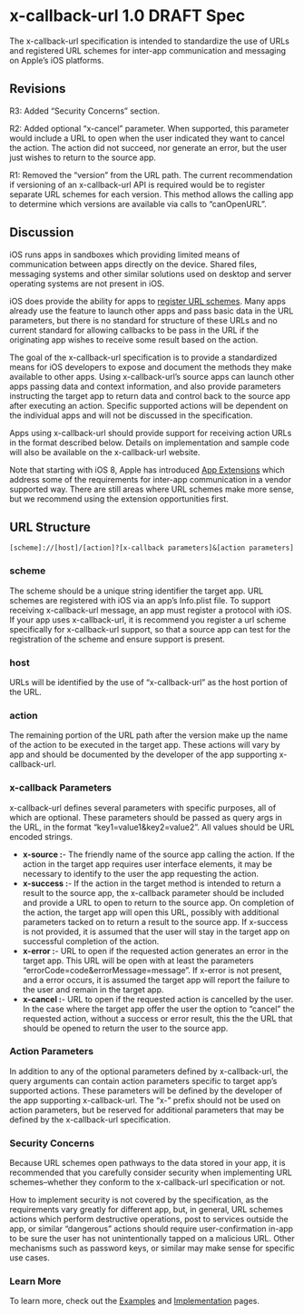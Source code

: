 # x-callback-url 1.0 DRAFT Spec

The x-callback-url specification is intended to standardize the use of URLs and registered URL schemes for inter-app communication and messaging on Apple’s iOS platforms.

## Revisions

R3: Added “Security Concerns” section.

R2: Added optional “x-cancel” parameter. When supported, this parameter would include a URL to open when the user indicated they want to cancel the action. The action did not succeed, nor generate an error, but the user just wishes to return to the source app.

R1: Removed the “version” from the URL path. The current recommendation if versioning of an x-callback-url API is required would be to register separate URL schemes for each version. This method allows the calling app to determine which versions are available via calls to “canOpenURL”.

## Discussion

iOS runs apps in sandboxes which providing limited means of communication between apps directly on the device. Shared files, messaging systems and other similar solutions used on desktop and server operating systems are not present in iOS.

iOS does provide the ability for apps to [register URL schemes](http://developer.apple.com/library/ios/#documentation/iPhone/Conceptual/iPhoneOSProgrammingGuide/StandardBehaviors/StandardBehaviors.html%23//apple*ref/doc/uid/TP40007072-Ch3-SW26). Many apps already use the feature to launch other apps and pass basic data in the URL parameters, but there is no standard for structure of these URLs and no current standard for allowing callbacks to be pass in the URL if the originating app wishes to receive some result based on the action.

The goal of the x-callback-url specification is to provide a standardized means for iOS developers to expose and document the methods they make available to other apps. Using x-callback-url’s source apps can launch other apps passing data and context information, and also provide parameters instructing the target app to return data and control back to the source app after executing an action. Specific supported actions will be dependent on the individual apps and will not be discussed in the specification.

Apps using x-callback-url should provide support for receiving action URLs in the format described below. Details on implementation and sample code will also be available on the x-callback-url website.

Note that starting with iOS 8, Apple has introduced [App Extensions](https://developer.apple.com/library/ios/documentation/General/Conceptual/ExtensibilityPG/index.html#//apple*ref/doc/uid/TP40014214) which address some of the requirements for inter-app communication in a vendor supported way. There are still areas where URL schemes make more sense, but we recommend using the extension opportunities first.

## URL Structure

```
[scheme]://[host]/[action]?[x-callback parameters]&[action parameters]
```

### scheme

The scheme should be a unique string identifier the target app. URL schemes are registered with iOS via an app’s Info.plist file. To support receiving x-callback-url message, an app must register a protocol with iOS. If your app uses x-callback-url, it is recommend you register a url scheme specifically for x-callback-url support, so that a source app can test for the registration of the scheme and ensure support is present.

### host

URLs will be identified by the use of “x-callback-url” as the host portion of the URL.

### action

The remaining portion of the URL path after the version make up the name of the action to be executed in the target app. These actions will vary by app and should be documented by the developer of the app supporting x-callback-url.

### x-callback Parameters

x-callback-url defines several parameters with specific purposes, all of which are optional. These parameters should be passed as query args in the URL, in the format “key1=value1&key2=value2”. All values should be URL encoded strings.

- **x-source :**- The friendly name of the source app calling the action. If the action in the target app requires user interface elements, it may be necessary to identify to the user the app requesting the action.
- **x-success :**- If the action in the target method is intended to return a result to the source app, the x-callback parameter should be included and provide a URL to open to return to the source app. On completion of the action, the target app will open this URL, possibly with additional parameters tacked on to return a result to the source app. If x-success is not provided, it is assumed that the user will stay in the target app on successful completion of the action.
- **x-error :**- URL to open if the requested action generates an error in the target app. This URL will be open with at least the parameters “errorCode=code&errorMessage=message”. If x-error is not present, and a error occurs, it is assumed the target app will report the failure to the user and remain in the target app.
- **x-cancel :**- URL to open if the requested action is cancelled by the user. In the case where the target app offer the user the option to “cancel” the requested action, without a success or error result, this the the URL that should be opened to return the user to the source app.

### Action Parameters

In addition to any of the optional parameters defined by x-callback-url, the query arguments can contain action parameters specific to target app’s supported actions. These parameters will be defined by the developer of the app supporting x-callback-url. The “x-” prefix should not be used on action parameters, but be reserved for additional parameters that may be defined by the x-callback-url specification.

### Security Concerns

Because URL schemes open pathways to the data stored in your app, it is recommended that you carefully consider security when implementing URL schemes–whether they conform to the x-callback-url specification or not.

How to implement security is not covered by the specification, as the requirements vary greatly for different app, but, in general, URL schemes actions which perform destructive operations, post to services outside the app, or similar “dangerous” actions should require user-confirmation in-app to be sure the user has not unintentionally tapped on a malicious URL. Other mechanisms such as password keys, or similar may make sense for specific use cases.

### Learn More

To learn more, check out the [Examples](http://x-callback-url.com/examples) and [Implementation](http://x-callback-url.com/implementation) pages.